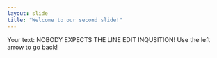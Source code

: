 ```yaml
---
layout: slide
title: "Welcome to our second slide!"
---
```

Your text: NOBODY EXPECTS THE LINE EDIT INQUSITION!
Use the left arrow to go back!
